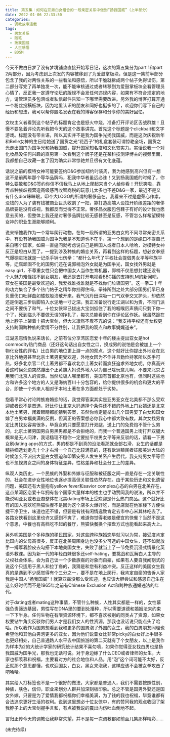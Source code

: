 ```yaml
---
title: 第五集：如何在亚男白女组合的一段亲密关系中做到“扬我国威”（上半部分）
date: 2022-01-06 22:33:50
categories:
  - 调教故事连载
tags:
  - 男女关系
  - 随笔
  - 扬我国威
  - 人生感悟
  - BDSM
---
```



今天不做白日梦了没有梦境铺垫直接开始写日记，这次的第五集分为part 1和part 2两部分，因为考虑到上次发的内容被移到了为爱鼓掌板块，但是这一集前半部分包含了我的对两性关系的一些看法和感悟，所以干脆就拆成两个帖子免得误伤，第二部分写完了再单独发一次，能不能审核通过或者转移到为爱鼓掌板块全看管理员心情了，反正我一定遵守论坛的版规不会发任何违规内容，如果有不符合规定的地方，请管理员多包涵或者私信邮件告知一下哪里需要改进。另外我的博客打算开通一个粉丝投稿板块，因为地里认识的朋友和同好也挺多的了，欢迎你们写下自己的经历和想法，我可以帮你匿名发表在我的博客保存和分享你的美好回忆。

女权主义者看到这个帖子的标题肯定也是怒火中烧，准备打开评论区舌战群雄！且慢不要急着评论先听我把今天的这个故事讲完。首先这个标题是个clickbait和文字游戏。标题没有带主语，所以其实并不是我为国争光扬我国威，而是这次庆祝新年和Belle女神的生日给她送了国货之光“花西子”的礼盒套装可谓惊艳全场，国货之光走出国门为国争光和扬我国威，提升国家知名度和文化软实力。实话说我一个对化妆品没任何兴趣的直男第一次看到这个牌子还是在某科技测评博主的视频里面，我都想自己收藏一套了因为确实非常惊艳并且很有文化底蕴。

<!-- more -->

话说之前的模特女神可能要签约D&G参加纽约时装周，我为她感到高兴但有一想这不是前两年那个辱华品牌吗，犯我中华者虽远必诛！又到扬我国威的时候了，你特么要敢和D&G签约你信不信我马上从地上爬起来当个人给你看！开玩笑啦，靠弄点种族歧视营造高级感再收智商税的玩意儿太多也不差D&G一家，最近不是又有什么dior眯眯眼，印个大LOGO的所谓的奢侈品在。我看来不过是虚荣心作祟，没钱的人为了装有钱被商业巨头收割了一把，靠打造高端人设拉开阶级差距的奢侈品牌要是没有歧视，我都反而觉得不正常。奢侈品衣服包包鞋子有好的设计我也愿意去买的，但整体上我还是对奢侈品牌比较无感甚至是反感，不管怎么样希望模特女神的职业生涯能够顺利。

说来惭愧我作为一个常年爬行动物，在每一段所谓的亚男白女的不同寻常亲密关系中，有没有扬我国威为国争光我是不知道也不在乎，第一个想到的是绝口不提自己来自哪个国家，如果一直逼问就考虑说自己是韩国人或者日本人哈哈，对模特女神反正是坦白从宽了。一提到涉及种族的婚恋关系，再看到这样的标题，想必女拳怒气爆棚进场就是一记杀手锏七伤拳：“都什么年代了平权社会提倡男女平等种族平等，迂腐顽固不化的国男们还在说郭楠泡外女就是为国争光，国女找外男就是easy girl，不尊重女性只会把中国女人当作生育机器，郭楠不仅思想封建还没有个人魅力难怪找不到女朋友，我还是去打开电视看BBC播的支持BLM的新闻吧，亚女在美国是最受欢迎的，我爱找谁找谁就是不找你们垃圾国男”。这一拳二十年的功力集合了多个热门帖子之精华你挡得住吗，拳锋所到之处大部分国男们早已身负重伤口吐鲜血如蝼蚁般溃散开来。我气沉丹田深吸一口气双拳交叉护头，却依然还是倒退三步后脚陷入水泥地一寸之深。我正准备说行走江湖以和为贵，不同门派之间不要伤了和气，十位女侠早已拔出大宝剑抵住了我的咽喉厉声质问只剩下你一个了，死到临头不要做无谓的挣扎了，每次总能看到你在评论区作妖。我虽然跪在地上脖子上架着十把大宝剑，但大义凛然不卑不亢的说：“我支持平权还有女权更支持跨国跨种族的爱情不分性别，让我把我的观点和故事娓娓道来”。

江湖恩怨情仇说来话长，之前有位分享湾区恋爱十年的楼主提出亚女是hot commodity热门商品（还好这句话出自女性之口，换成男的说怕是会被加上一个物化女性的罪名）比白男的地位更上游一点的观点，这个就好比你提出外地女在北京比外地男甚至北京土著男更受欢迎，外地女因为不作并且勤俭持家所以炙手可热，好多北京官二代土著男都不喜欢北京土著女转而疯狂追求外地女呢。你真高兴着这时候旁边突然蹦出个正黄旗大妈说外地人以为自己啥玩意儿啊，不要来北京占用我们北京人的资源。当然垃圾人哪里都有，美国有首都北京也有，但同时这些地方和许多这个地方的人又是海纳百川十分包容的，给你提供很多的机会和更大的平台，即使一个外来人相对于本地土著在多方面都处于劣势。

抱着平常心讨论跨族裔婚恋的话，我觉得答案其实是亚男亚女在北美都不那么受欢迎或者说不是首选，好比你让北京大妈选择个条件还不错的外地上门女婿还是北京本地土著男，闭着眼睛都能猜到答案，虽然你肯定能举出几个国男娶了白女和国女嫁了白男幸福美满的反例，但真正的答案想必你我心中都大致有数。其次女找男肯定比男找女容易很多，毕竟女的只要愿意打开双腿，送上门的免费炮不管什么男的，北京土著男国男白男黑男都是不会拒绝的，而我一个普通国男上街打开双腿大概率是无人问津，我话糙理不糙你一定要扯平权男女平等来反驳的话，请看一下男女刷dating apps的方式，男的都是不到真的没法看那就全部右滑，女生的话都是精挑细选划走几十个才右滑一个自己比较满意的，还有欧洲殖民者征服美洲大陆的时候怎么不派出大量白女强迫和印第安男人发生关系产生后代，我支持男女平等但也不忽视男女之间的身体特征差异，性格差异和社会分工上的差异。

纵观人类历史，一个民族的外娶和外嫁与征服和被征服之间一直是存在一定关联性的，社会在进步女性地位也逐步提高但关联性依然存在。由于某些历史和文化遗留问题，美国还有大量抱有yellow fever和savior complex心态的白男在北美存在，这点某湾区恋爱十年拥有各个国家大量样本的楼主也手动赞同我的说法，所以并不能说明亚女或者亚裔整体在北美dating市场上受欢迎是什么热门商品。这个就好比有的国人喜欢吃熊猫快餐不是因为这个店多火爆好吃，而是店就在他家楼下方便快捷干净卫生，味道也还不错，但要是有钱有闲情逸致肯定去市中心米其林吃去了。各路女侠看到这里也许又感到不爽了，难道你觉得老娘是便宜的快餐？当然不是这个意思，中餐也有高档吃不起的餐厅，熊猫快餐换个摆盘方式也能看起来高大上。

另外呢美国是个多种族的移民国家，对这些跨种族婚恋早就习以为常，接受度肯定比国内的父母高很多，反正在北美周围身边也没多少可选的中国女生，还不如就放手一搏厚着脸皮去勾搭下本地美国女生，失败了就当上了一节免费沉浸式情景化英语外教课。因为新一代的年轻白妹很多还self-hating，要挑战和瓦解白人主导的父权社会体系，会为自己谈一个少数族裔的对象而自豪，如果有人要自我阉割式的说这个只适用于黑人和拉丁裔的，我猜是和您有利益冲突。反正这样的美国女生我真的是遇到不少感觉得有个三分之一，要不是在地上爬行，我肯定自豪的告诉人家我是中国人“扬我国威”！就算亚裔没那么受欢迎，也应该大胆尝试和感恩自己生在这么好时代而不是1965年之前有Chinese Exclusion Act和跨种族通婚违法的年代。

对于dating或者mating这种事情，不管什么种族，人性其实都是一样的，女性慕强负责筛选基因，男性写在DNA里的要到处播种，所以需要道德和婚姻法来约束一下下半身。任何生物在有限资源环境下，都不喜欢被别的同类占了资源，如果女权要钻牛角尖反驳你们男人才是我们女人的性资源，那我也没话说只能点头了哈哈。所以我作为国男想看到我和更多的国男泡了外国的女生，我的白男朋友同理也希望他和其他白男泡更多的亚女，因为他们说亚女比非常picky的白女好上手很多也更好相处，自己普通路人水平去中国旅游的第二天就有了个女朋友，以上是我作为样本为2的大统计学家的研究统计结果不喜勿喷，如果你觉得亚女找白男也是扬我国威为国争光，那我也无话可说。对于身边嫁了什么CEO或者律师的女生，大家也都羡慕和祝福，主要看对方的社会地位和人品。用“泡”这个词可能不太好，反正就那个意思都懂，也欢迎国女，白女，黑女来泡我，这样应该不会被女拳攻击了吧哈哈。

其实给人打标签也不是一个很好的做法，大家都是普通人，我们不需要按照性别，种族，肤色，信仰，职业来划分人群并加深刻板印象。总之不管是国男外娶还是国女外嫁，只要是为了爱情我都祝福你们幸福美满，为了钱的我也祝福，毕竟谁都有合法追求更好生活的权利。说到这里想必十位女侠中，有的赞同我的观点收回了架我脖子上的大宝剑握手言和，有点被我说的震出内伤吐血倒地不起。

言归正传今天的调教让我非常失望，并不是每一次调教都如前面几集那样精彩......

(未完待续)


